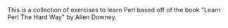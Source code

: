 This is a collection of exercises to learn Perl based off of the book "Learn Perl
The Hard Way" by Allen Downey.
